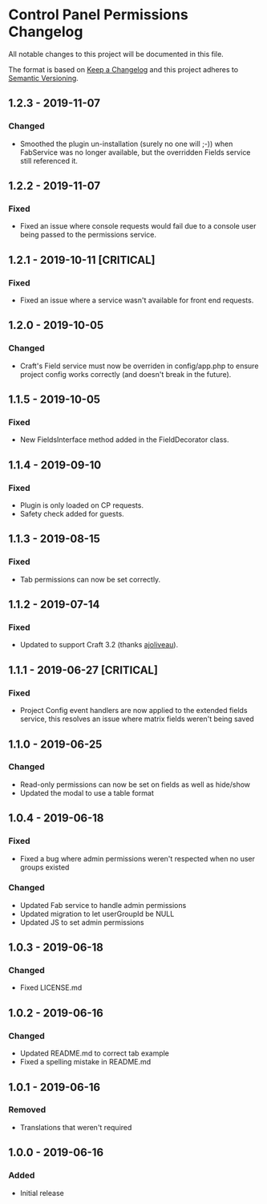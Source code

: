 # Control Panel Permissions Changelog

All notable changes to this project will be documented in this file.

The format is based on [Keep a Changelog](http://keepachangelog.com/) and this project adheres to [Semantic Versioning](http://semver.org/).

## 1.2.3 - 2019-11-07
### Changed
- Smoothed the plugin un-installation (surely no one will ;-)) when FabService was no longer available, but the overridden Fields service still referenced it.

## 1.2.2 - 2019-11-07
### Fixed
- Fixed an issue where console requests would fail due to a console user being passed to the permissions service.

## 1.2.1 - 2019-10-11 [CRITICAL]
### Fixed
- Fixed an issue where a service wasn't available for front end requests.

## 1.2.0 - 2019-10-05
### Changed
- Craft's Field service must now be overriden in config/app.php to ensure project config works correctly (and doesn't break in the future).

## 1.1.5 - 2019-10-05
### Fixed
- New FieldsInterface method added in the FieldDecorator class.

## 1.1.4 - 2019-09-10
### Fixed
- Plugin is only loaded on CP requests.
- Safety check added for guests.

## 1.1.3 - 2019-08-15
### Fixed
- Tab permissions can now be set correctly.

## 1.1.2 - 2019-07-14
### Fixed
- Updated to support Craft 3.2 (thanks [ajoliveau](https://github.com/ajoliveau)).

## 1.1.1 - 2019-06-27 [CRITICAL]
### Fixed
- Project Config event handlers are now applied to the extended fields service, this resolves an issue where matrix fields weren't being saved

## 1.1.0 - 2019-06-25
### Changed
- Read-only permissions can now be set on fields as well as hide/show
- Updated the modal to use a table format

## 1.0.4 - 2019-06-18
### Fixed
- Fixed a bug where admin permissions weren't respected when no user groups existed

### Changed
- Updated Fab service to handle admin permissions
- Updated migration to let userGroupId be NULL
- Updated JS to set admin permissions

## 1.0.3 - 2019-06-18
### Changed
- Fixed LICENSE.md

## 1.0.2 - 2019-06-16
### Changed
- Updated README.md to correct tab example
- Fixed a spelling mistake in README.md

## 1.0.1 - 2019-06-16
### Removed
- Translations that weren't required

## 1.0.0 - 2019-06-16
### Added
- Initial release
